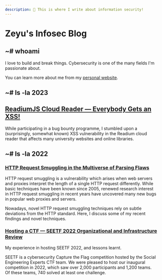 ```yaml
---
description: 👋 This is where I write about information security!
---
```


# Zeyu's Infosec Blog

## \~# whoami

I love to build and break things. Cybersecurity is one of the many fields I'm passionate about.

You can learn more about me from my [personal website](https://www.zeyu2001.com/).

## \~# ls -la 2023

## [ReadiumJS Cloud Reader — Everybody Gets an XSS!](2023/readiumjs-cloud-reader-everybody-gets-an-xss.md)

While participating in a bug bounty programme, I stumbled upon a (surprisingly, somewhat known) XSS vulnerability in the Readium cloud reader that affects many university websites and online libraries.

## \~# ls -la 2022

### [HTTP Request Smuggling in the Multiverse of Parsing Flaws](2022/http-request-smuggling-in-the-multiverse-of-parsing-flaws.md)

HTTP request smuggling is a vulnerability which arises when web servers and proxies interpret the length of a single HTTP request differently. While basic techniques have been known since 2005, renewed research interest in HTTP request smuggling in recent years have uncovered many new bugs in popular web proxies and servers.&#x20;

Nowadays, novel HTTP request smuggling techniques rely on subtle deviations from the HTTP standard. Here, I discuss some of my recent findings and novel techniques.

### [Hosting a CTF — SEETF 2022 Organizational and Infrastructure Review](2022/hosting-a-ctf-seetf-2022-organizational-and-infrastructure-review.md)

My experience in hosting SEETF 2022, and lessons learnt.

SEETF is a cybersecurity Capture the Flag competition hosted by the Social Engineering Experts CTF team. We were pleased to host our inaugural competition in 2022, which saw over 2,000 participants and 1,200 teams. Of these teams, 740 solved at least one challenge.
